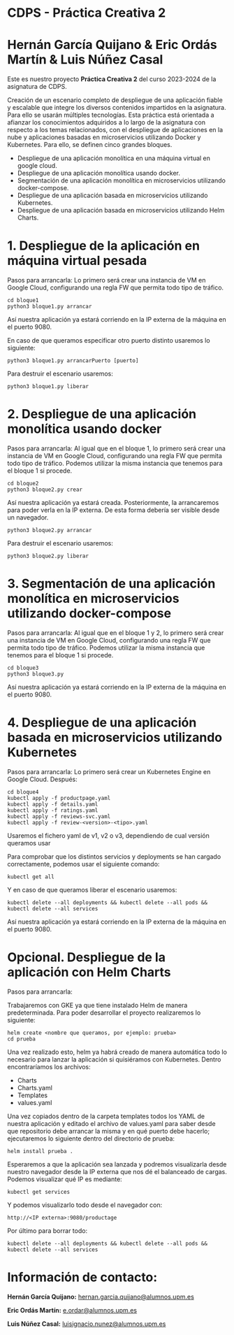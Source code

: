 # CDPS - Práctica Creativa 2 
# Hernán García Quijano & Eric Ordás Martín & Luis Núñez Casal
 
Este es nuestro proyecto **Práctica Creativa 2** del curso 2023-2024 de la asignatura de CDPS. 

Creación de un escenario completo de despliegue de una aplicación fiable y escalable que integre los diversos contenidos impartidos en la asignatura. Para ello se usarán múltiples tecnologías. Esta práctica está orientada a afianzar los conocimientos adquiridos a lo largo de la asignatura con respecto a los temas relacionados, con el despliegue de aplicaciones en la nube y aplicaciones basadas en microservicios utilizando Docker y Kubernetes. Para ello, se definen cinco grandes bloques.

- Despliegue de una aplicación monolítica en una máquina virtual en google cloud.
- Despliegue de una aplicación monolítica usando docker.
- Segmentación de una aplicación monolítica en microservicios utilizando docker-compose.
- Despliegue de una aplicación basada en microservicios utilizando Kubernetes.
- Despliegue de una aplicación basada en microservicios utilizando Helm Charts.


# **1. Despliegue de la aplicación en máquina virtual pesada**
Pasos para arrancarla:
Lo primero será crear una instancia de VM en Google Cloud, configurando una regla FW que permita todo tipo de tráfico.

~~~
cd bloque1
python3 bloque1.py arrancar
~~~
Así nuestra aplicación ya estará corriendo en la IP externa de la máquina en el puerto 9080.

En caso de que queramos especificar otro puerto distinto usaremos lo siguiente:
~~~
python3 bloque1.py arrancarPuerto [puerto]
~~~

Para destruir el escenario usaremos:
~~~
python3 bloque1.py liberar
~~~

# **2. Despliegue de una aplicación monolítica usando docker**
Pasos para arrancarla:
Al igual que en el bloque 1, lo primero será crear una instancia de VM en Google Cloud, configurando una regla FW que permita todo tipo de tráfico. Podemos utilizar la misma instancia que tenemos para el bloque 1 si procede.

~~~
cd bloque2
python3 bloque2.py crear
~~~
Así nuestra aplicación ya estará creada. Posteriormente, la arrancaremos para poder verla en la IP externa. De esta forma debería ser visible desde un navegador.

~~~
python3 bloque2.py arrancar
~~~

Para destruir el escenario usaremos:
~~~
python3 bloque2.py liberar
~~~


# **3. Segmentación de una aplicación monolítica en microservicios utilizando docker-compose**
Pasos para arrancarla:
Al igual que en el bloque 1 y 2, lo primero será crear una instancia de VM en Google Cloud, configurando una regla FW que permita todo tipo de tráfico. Podemos utilizar la misma instancia que tenemos para el bloque 1 si procede.

~~~
cd bloque3
python3 bloque3.py
~~~
Así nuestra aplicación ya estará corriendo en la IP externa de la máquina en el puerto 9080.


# **4. Despliegue de una aplicación basada en microservicios utilizando Kubernetes**
Pasos para arrancarla:
Lo primero será crear un Kubernetes Engine en Google Cloud.
Después:
~~~
cd bloque4
kubectl apply -f productpage.yaml
kubectl apply -f details.yaml
kubectl apply -f ratings.yaml
kubectl apply -f reviews-svc.yaml
kubectl apply -f review-<version>-<tipo>.yaml
~~~
Usaremos el fichero yaml de v1, v2 o v3, dependiendo de cual versión queramos usar

Para comprobar que los distintos servicios y deployments se han cargado correctamente, podemos usar el siguiente comando:
~~~
kubectl get all
~~~

Y en caso de que queramos liberar el escenario usaremos:
~~~
kubectl delete --all deployments && kubectl delete --all pods && kubectl delete --all services
~~~

Así nuestra aplicación ya estará corriendo en la IP externa de la máquina en el puerto 9080.


# **Opcional. Despliegue de la aplicación con Helm Charts**
Pasos para arrancarla:

Trabajaremos con GKE ya que tiene instalado Helm de manera predeterminada.
Para poder desarrollar el proyecto realizaremos lo siguiente:

~~~
helm create <nombre que queramos, por ejemplo: prueba>
cd prueba
~~~
Una vez realizado esto, helm ya habrá creado de manera automática todo lo necesario para lanzar la aplicación si quisiéramos con Kubernetes. Dentro encontraríamos los archivos:
- Charts
- Charts.yaml
- Templates
- values.yaml

Una vez copiados dentro de la carpeta templates todos los YAML de nuestra aplicación y editado el archivo de values.yaml para saber desde que repositorio debe arrancar la misma y en qué puerto debe hacerlo; ejecutaremos lo siguiente dentro del directorio de prueba:

~~~
helm install prueba .
~~~

Esperaremos a que la aplicación sea lanzada y podremos visualizarla desde nuestro navegador desde la IP externa que nos dé el balanceado de cargas.
Podemos visualizar qué IP es mediante:
~~~
kubectl get services
~~~

Y podemos visualizarlo todo desde el navegador con: 

~~~
http://<IP externa>:9080/productage
~~~

Por último para borrar todo:

~~~
kubectl delete --all deployments && kubectl delete --all pods && kubectl delete --all services
~~~


# **Información de contacto:**

**Hernán García Quijano:** <hernan.garcia.quijano@alumnos.upm.es>

**Eric Ordás Martín:** <e.ordar@alumnos.upm.es>

**Luis Núñez Casal:** <luisignacio.nunez@alumnos.upm.es>
